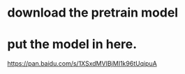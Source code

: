 # download the pretrain model 

# put the model in here.

https://pan.baidu.com/s/1XSxdMVIBjMI1k96tUqipuA
